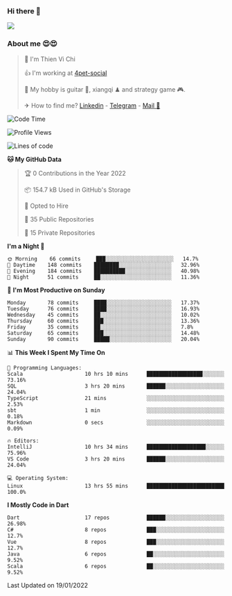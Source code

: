 ### Hi there 👋
![](https://media1.tenor.com/images/9aa4aee77151757a310fcdb4b8fd2a0a/tenor.gif?itemid=12671405)

### About me 😍😍

> 🙎 I'm Thien Vi Chi
> 
> 👍 I'm working at [4pet-social](https://github.com/4pet-social)
>
> 🥞 My hobby is guitar 🎸, xiangqi ♟ and strategy game 🎮.
> 
> ✈ How to find me? [Linkedin](https://www.linkedin.com/in/tvc12/) - [Telegram](https://t.me/yeutham212) - [Mail 📧](mailto:meomeocf98@gmail.com)
> 

<!--START_SECTION:waka-->
![Code Time](http://img.shields.io/badge/Code%20Time-3%2C356%20hrs%2055%20mins-blue)

![Profile Views](http://img.shields.io/badge/Profile%20Views-2-blue)

![Lines of code](https://img.shields.io/badge/From%20Hello%20World%20I%27ve%20Written-568%20Thousand%20lines%20of%20code-blue)

**🐱 My GitHub Data** 

> 🏆 0 Contributions in the Year 2022
 > 
> 📦 154.7 kB Used in GitHub's Storage 
 > 
> 💼 Opted to Hire
 > 
> 📜 35 Public Repositories 
 > 
> 🔑 15 Private Repositories  
 > 
**I'm a Night 🦉** 

```text
🌞 Morning    66 commits     ███░░░░░░░░░░░░░░░░░░░░░░   14.7% 
🌆 Daytime    148 commits    ████████░░░░░░░░░░░░░░░░░   32.96% 
🌃 Evening    184 commits    ██████████░░░░░░░░░░░░░░░   40.98% 
🌙 Night      51 commits     ██░░░░░░░░░░░░░░░░░░░░░░░   11.36%

```
📅 **I'm Most Productive on Sunday** 

```text
Monday       78 commits     ████░░░░░░░░░░░░░░░░░░░░░   17.37% 
Tuesday      76 commits     ████░░░░░░░░░░░░░░░░░░░░░   16.93% 
Wednesday    45 commits     ██░░░░░░░░░░░░░░░░░░░░░░░   10.02% 
Thursday     60 commits     ███░░░░░░░░░░░░░░░░░░░░░░   13.36% 
Friday       35 commits     ██░░░░░░░░░░░░░░░░░░░░░░░   7.8% 
Saturday     65 commits     ███░░░░░░░░░░░░░░░░░░░░░░   14.48% 
Sunday       90 commits     █████░░░░░░░░░░░░░░░░░░░░   20.04%

```


📊 **This Week I Spent My Time On** 

```text
💬 Programming Languages: 
Scala                    10 hrs 10 mins      ██████████████████░░░░░░░   73.16% 
SQL                      3 hrs 20 mins       ██████░░░░░░░░░░░░░░░░░░░   24.04% 
TypeScript               21 mins             ░░░░░░░░░░░░░░░░░░░░░░░░░   2.53% 
sbt                      1 min               ░░░░░░░░░░░░░░░░░░░░░░░░░   0.18% 
Markdown                 0 secs              ░░░░░░░░░░░░░░░░░░░░░░░░░   0.09%

🔥 Editors: 
IntelliJ                 10 hrs 34 mins      ███████████████████░░░░░░   75.96% 
VS Code                  3 hrs 20 mins       ██████░░░░░░░░░░░░░░░░░░░   24.04%

💻 Operating System: 
Linux                    13 hrs 55 mins      █████████████████████████   100.0%

```

**I Mostly Code in Dart** 

```text
Dart                     17 repos            ██████░░░░░░░░░░░░░░░░░░░   26.98% 
C#                       8 repos             ███░░░░░░░░░░░░░░░░░░░░░░   12.7% 
Vue                      8 repos             ███░░░░░░░░░░░░░░░░░░░░░░   12.7% 
Java                     6 repos             ██░░░░░░░░░░░░░░░░░░░░░░░   9.52% 
Scala                    6 repos             ██░░░░░░░░░░░░░░░░░░░░░░░   9.52%

```



 Last Updated on 19/01/2022
<!--END_SECTION:waka-->